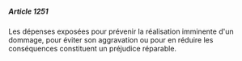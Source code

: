 ##### Article 1251

Les dépenses exposées pour prévenir la réalisation imminente d'un dommage, pour éviter son aggravation ou pour en réduire les conséquences constituent un préjudice réparable.

